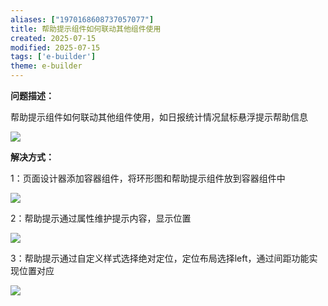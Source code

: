 ```yaml
---
aliases: ["1970168608737057077"]
title: 帮助提示组件如何联动其他组件使用
created: 2025-07-15
modified: 2025-07-15
tags: ['e-builder']
theme: e-builder
---
```


**问题描述：**

帮助提示组件如何联动其他组件使用，如日报统计情况鼠标悬浮提示帮助信息

**![](82e189380987664a76b4968787ee97e0.jpg)**

**解决方式：**

1：页面设计器添加容器组件，将环形图和帮助提示组件放到容器组件中

**![](ac0dea5d2791ea1dfcea37f81e2ffcca.jpg)**

2：帮助提示通过属性维护提示内容，显示位置

![](bee24a7ea68978fdf2ec24c82f58d63b.jpg)

3：帮助提示通过自定义样式选择绝对定位，定位布局选择left，通过间距功能实现位置对应

![](830dd7cfd7e163aeda5fd52e9c4df89a.jpg)